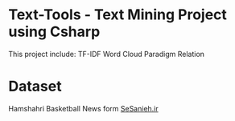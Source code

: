 # Text-Tools - Text Mining Project using Csharp
This project include:
TF-IDF
Word Cloud
Paradigm Relation

# Dataset
Hamshahri
Basketball News form <a href='sesanieh.ir'>SeSanieh.ir</a>
